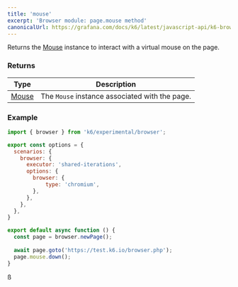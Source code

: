 ```yaml
---
title: 'mouse'
excerpt: 'Browser module: page.mouse method'
canonicalUrl: https://grafana.com/docs/k6/latest/javascript-api/k6-browser/page/mouse/
---
```


Returns the [Mouse](/javascript-api/k6-experimental/browser/mouse/) instance to interact with a virtual mouse on the page.

### Returns

| Type                 | Description                                                                                     |
| ----                 | -----------                                                                                     |
| [Mouse](/javascript-api/k6-experimental/browser/mouse/)              | The `Mouse` instance associated with the page.          |

### Example

<CodeGroup labels={[]}>

```javascript
import { browser } from 'k6/experimental/browser';

export const options = {
  scenarios: {
    browser: {
      executor: 'shared-iterations',
      options: {
        browser: {
            type: 'chromium',
        },
      },
    },
  },
}

export default async function () {
  const page = browser.newPage();
  
  await page.goto('https://test.k6.io/browser.php');
  page.mouse.down();
}
```

</CodeGroup>ß